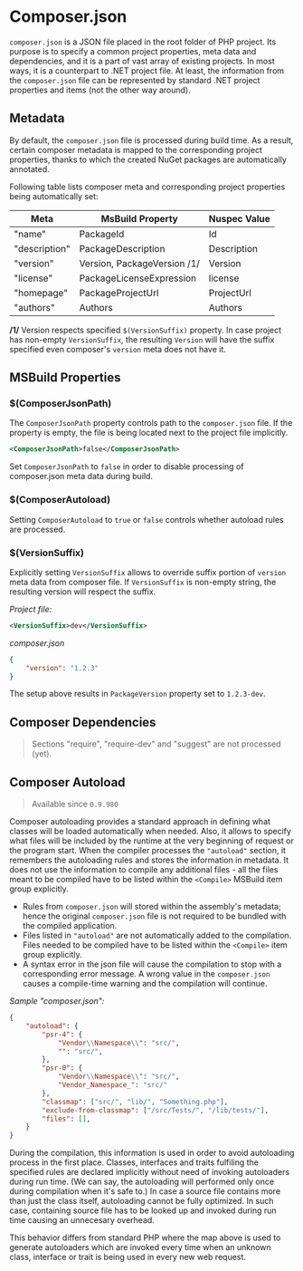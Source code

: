 # Composer.json

`composer.json` is a JSON file placed in the root folder of PHP project. Its purpose is to specify a common project properties, meta data and dependencies, and it is a part of vast array of existing projects. In most ways, it is a counterpart to .NET project file. At least, the information from the `composer.json` file can be represented by standard .NET project properties and items (not the other way around).

## Metadata

By default, the `composer.json` file is processed during build time. As a result, certain composer metadata is mapped to the corresponding project properties, thanks to which the created NuGet packages are automatically annotated.

Following table lists composer meta and corresponding project properties being automatically set:

Meta | MsBuild Property | Nuspec Value
---  | --- | ---
"name" | PackageId | Id
"description" | PackageDescription | Description
"version" | Version, PackageVersion /1/ | Version
"license" | PackageLicenseExpression | license
"homepage" | PackageProjectUrl | ProjectUrl
"authors" | Authors | Authors

**/1/** Version respects specified `$(VersionSuffix)` property. In case project has non-empty `VersionSuffix`, the resulting `Version` will have the suffix specified even composer's `version` meta does not have it.

## MSBuild Properties

### $(ComposerJsonPath)

The `ComposerJsonPath` property controls path to the `composer.json` file. If the property is empty, the file is being located next to the project file implicitly.

```xml
<ComposerJsonPath>false</ComposerJsonPath>
```

Set `ComposerJsonPath` to `false` in order to disable processing of composer.json meta data during build.

### $(ComposerAutoload)

Setting `ComposerAutoload` to `true` or `false` controls whether autoload rules are processed.

### $(VersionSuffix)

Explicitly setting `VersionSuffix` allows to override suffix portion of `version` meta data from composer file. If `VersionSuffix` is non-empty string, the resulting version will respect the suffix.

*Project file:*
```xml
<VersionSuffix>dev</VersionSuffix>
```

*composer.json*
```json
{
    "version": "1.2.3"
}
```

The setup above results in `PackageVersion` property set to `1.2.3-dev`.

## Composer Dependencies

> Sections "require", "require-dev" and "suggest" are not processed (yet).

## Composer Autoload

> Available since `0.9.980`

Composer autoloading provides a standard approach in defining what classes will be loaded automatically when needed. Also, it allows to specify what files will be included by the runtime at the very beginning of request or the program start. When the compiler processes the `"autoload"` section, it remembers the autoloading rules and stores the information in metadata. It does not use the information to compile any additional files - all the files meant to be compiled have to be listed within the `<Compile>` MSBuild item group explicitly.

- Rules from `composer.json` will stored within the assembly's metadata; hence the original `composer.json` file is not required to be bundled with the compiled application.
- Files listed in `"autoload"` are not automatically added to the compilation. Files needed to be compiled have to be listed within the `<Compile>` item group explicitly.
- A syntax error in the json file will cause the compilation to stop with a corresponding error message. A wrong value in the `composer.json` causes a compile-time warning and the compilation will continue.

*Sample "composer.json":*
```json
{
    "autoload": {
        "psr-4": {
            "Vendor\\Namespace\\": "src/",
            "": "src/",
        },
        "psr-0": {
            "Vendor\\Namespace\\": "src/",
            "Vendor_Namespace_": "src/"
        },
        "classmap": ["src/", "lib/", "Something.php"],
        "exclude-from-classmap": ["/src/Tests/", "/lib/tests/"],
        "files": [],
    }
}
```

During the compilation, this information is used in order to avoid autoloading process in the first place. Classes, interfaces and traits fulfiling the specified rules are declared implicitly without need of invoking autoloaders during run time. (We can say, the autoloading will performed only once during compilation when it's safe to.) In case a source file contains more than just the class itself, autoloading cannot be fully optimized. In such case, containing source file has to be looked up and invoked during run time causing an unnecesary overhead.

This behavior differs from standard PHP where the map above is used to generate autoloaders which are invoked every time when an unknown class, interface or trait is being used in every new web request.
